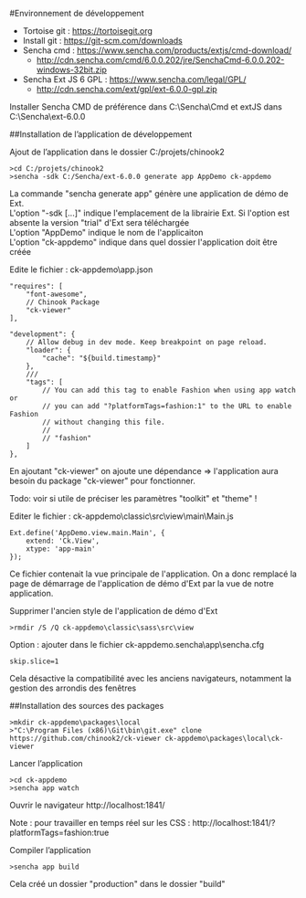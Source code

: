 #Environnement de développement

- Tortoise git : https://tortoisegit.org
- Install git : https://git-scm.com/downloads
- Sencha cmd : https://www.sencha.com/products/extjs/cmd-download/
  - http://cdn.sencha.com/cmd/6.0.0.202/jre/SenchaCmd-6.0.0.202-windows-32bit.zip
- Sencha Ext JS 6 GPL : https://www.sencha.com/legal/GPL/
  - http://cdn.sencha.com/ext/gpl/ext-6.0.0-gpl.zip

Installer Sencha CMD de préférence dans C:\Sencha\Cmd et extJS dans C:\Sencha\ext-6.0.0


##Installation de l’application de développement 

Ajout de l’application dans le dossier C:/projets/chinook2
```
>cd C:/projets/chinook2
>sencha -sdk C:/Sencha/ext-6.0.0 generate app AppDemo ck-appdemo
```
La commande "sencha generate app" génère une application de démo de Ext.  
L'option "-sdk [...]" indique l'emplacement de la librairie Ext. Si l'option est absente la version "trial" d'Ext sera téléchargée  
L'option "AppDemo" indique le nom de l'applicaiton  
L'option "ck-appdemo" indique dans quel dossier l'application doit être créée  

Edite le fichier : ck-appdemo\app.json
````
"requires": [
    "font-awesome",
    // Chinook Package
    "ck-viewer"
],

"development": {
    // Allow debug in dev mode. Keep breakpoint on page reload.
    "loader": {
        "cache": "${build.timestamp}"
    },
    ///
    "tags": [
        // You can add this tag to enable Fashion when using app watch or
        // you can add "?platformTags=fashion:1" to the URL to enable Fashion
        // without changing this file.
        //
        // "fashion"
    ]
},
````
En ajoutant "ck-viewer" on ajoute une dépendance => l'application aura besoin du package "ck-viewer" pour fonctionner.

Todo: voir si utile de préciser les paramètres "toolkit" et "theme" !

Editer le fichier : ck-appdemo\classic\src\view\main\Main.js
````
Ext.define('AppDemo.view.main.Main', {
    extend: 'Ck.View',
    xtype: 'app-main'
});
````
Ce fichier contenait la vue principale de l'application. On a donc remplacé la page de démarrage de l'application de démo d'Ext par la vue de notre application.

Supprimer l'ancien style de l'application de démo d'Ext
````
>rmdir /S /Q ck-appdemo\classic\sass\src\view
````

Option : ajouter dans le fichier ck-appdemo\.sencha\app\sencha.cfg
````
skip.slice=1
````
Cela désactive la compatibilité avec les anciens navigateurs, notamment la gestion des arrondis des fenêtres

##Installation des sources des packages

````
>mkdir ck-appdemo\packages\local
>"C:\Program Files (x86)\Git\bin\git.exe" clone https://github.com/chinook2/ck-viewer ck-appdemo\packages\local\ck-viewer
````


Lancer l’application
````
>cd ck-appdemo
>sencha app watch
````

Ouvrir le navigateur 
http://localhost:1841/

Note : pour travailler en temps réel sur les CSS : http://localhost:1841/?platformTags=fashion:true 

Compiler l’application
````
>sencha app build
````
Cela créé un dossier "production" dans le dossier "build"

